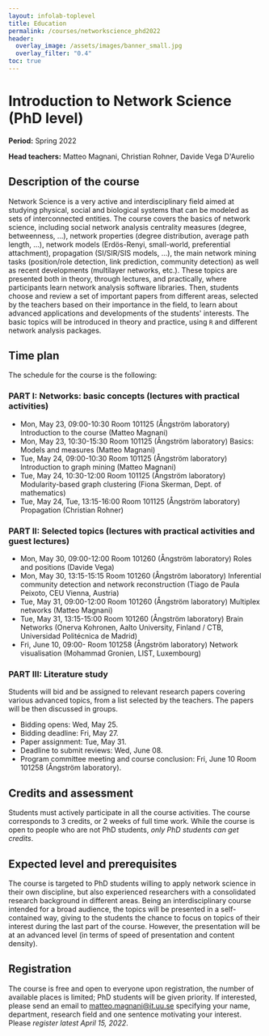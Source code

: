 ```yaml
---
layout: infolab-toplevel
title: Education
permalink: /courses/networkscience_phd2022
header:
  overlay_image: /assets/images/banner_small.jpg
  overlay_filter: "0.4"
toc: true
---
```


# Introduction to Network Science (PhD level)

**Period:** Spring 2022

**Head teachers:** Matteo Magnani, Christian Rohner, Davide Vega D'Aurelio

## Description of the course

Network Science is a very active and interdisciplinary field aimed at studying physical, social and biological systems that can be modeled as sets of interconnected entities. The course covers the basics of network science, including social network analysis centrality measures (degree, betweenness, ...), network properties (degree distribution, average path length, ...), network models (Erdös-Renyi, small-world, preferential attachment), propagation (SI/SIR/SIS models, ...), the main network mining tasks (position/role detection, link prediction, community detection) as well as recent developments (multilayer networks, etc.). These topics are presented both in theory, through lectures, and practically, where participants learn network analysis software libraries. Then, students choose and review a set of important papers from different areas, selected by the teachers based on their importance in the field, to learn about advanced applications and developments of the students' interests. The basic topics will be introduced in theory and practice, using `R` and different network analysis packages.

## Time plan

The schedule for the course is the following:

### PART I: Networks: basic concepts (lectures with practical activities)

 * Mon, May 23, 09:00-10:30 Room 101125 (Ångström laboratory) Introduction to the course (Matteo Magnani)
 * Mon, May 23, 10:30-15:30 Room 101125 (Ångström laboratory) Basics: Models and measures (Matteo Magnani)
 * Tue, May 24, 09:00-10:30 Room 101125 (Ångström laboratory) Introduction to graph mining (Matteo Magnani)
 * Tue, May 24, 10:30-12:00 Room 101125 (Ångström laboratory) Modularity-based graph clustering (Fiona Skerman, Dept. of mathematics)
 * Tue, May 24, Tue, 13:15-16:00 Room 101125 (Ångström laboratory) Propagation (Christian Rohner)

### PART II: Selected topics (lectures with practical activities and guest lectures)

 * Mon, May 30, 09:00-12:00 Room 101260 (Ångström laboratory) Roles and positions (Davide Vega)
 * Mon, May 30, 13:15-15:15 Room 101260 (Ångström laboratory) Inferential community detection and network reconstruction (Tiago de Paula Peixoto, CEU Vienna, Austria)
 * Tue, May 31, 09:00-12:00 Room 101260 (Ångström laboratory) Multiplex networks (Matteo Magnani)
 * Tue, May 31, 13:15-15:00 Room 101260 (Ångström laboratory) Brain Networks (Onerva Kohronen, Aalto University, Finland / CTB, Universidad Politécnica de Madrid)
 * Fri, June 10, 09:00- Room 101258 (Ångström laboratory) Network visualisation (Mohammad Gronien, LIST, Luxembourg)

### PART III: Literature study

Students will bid and be assigned to relevant research papers covering various advanced topics, from a list selected by the teachers. The papers will be then discussed in groups.

 * Bidding opens:  Wed, May 25.
 * Bidding deadline:  Fri, May 27.
 * Paper assignment:  Tue, May 31.
 * Deadline to submit reviews:  Wed, June 08.
 * Program committee meeting and course conclusion: Fri, June 10 Room 101258 (Ångström laboratory).

## Credits and assessment

Students must actively participate in all the course activities. The course corresponds to 3 credits, or 2 weeks of full time work. While the course is open to people who are not PhD students, *only PhD students can get credits*.

## Expected level and prerequisites

The course is targeted to PhD students willing to apply network science in their own discipline, but also experienced researchers with a consolidated research background in different areas. Being an interdisciplinary course intended for a broad audience, the topics will be presented in a self-contained way, giving to the students the chance to focus on topics of their interest during the last part of the course. However, the presentation will be at an advanced level (in terms of speed of presentation and content density).

## Registration

The course is free and open to everyone upon registration, the number of available places is limited; PhD students will be given priority. If interested, please send an email to matteo.magnani@it.uu.se specifying your name, department, research field and one sentence motivating your interest. Please *register latest April 15, 2022*. 

